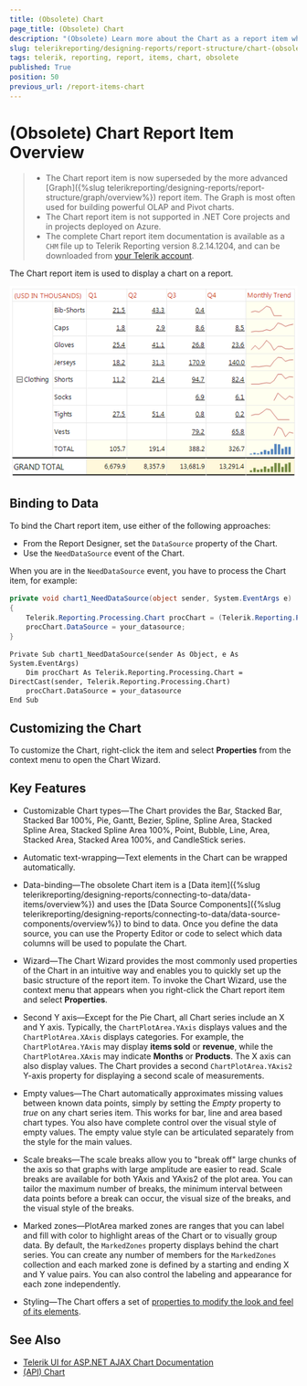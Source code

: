 ```yaml
---
title: (Obsolete) Chart 
page_title: (Obsolete) Chart 
description: "(Obsolete) Learn more about the Chart as a report item when using Telerik Reporting."
slug: telerikreporting/designing-reports/report-structure/chart-(obsolete)
tags: telerik, reporting, report, items, chart, obsolete
published: True
position: 50
previous_url: /report-items-chart
---
```


# (Obsolete) Chart Report Item Overview

>* The Chart report item is now superseded by the more advanced [Graph]({%slug telerikreporting/designing-reports/report-structure/graph/overview%}) report item. The Graph is most often used for building powerful OLAP and Pivot charts. 
>* The Chart report item is not supported in .NET Core projects and in projects deployed on Azure. 
>* The complete Chart report item documentation is available as a `CHM` file up to Telerik Reporting version 8.2.14.1204, and can be downloaded from [your Telerik account](https://www.telerik.com/account/downloads/product-download?product=REPORTING).

The Chart report item is used to display a chart on a report. 

![Sparkline Chart\Sparkline Chart](images/Graph/SparklineChart.png)

## Binding to Data

To bind the Chart report item, use either of the following approaches:

* From the Report Designer, set the `DataSource` property of the Chart.
* Use the `NeedDataSource` event of the Chart.

When you are in the `NeedDataSource` event, you have to process the Chart item, for example:

    
````C#
private void chart1_NeedDataSource(object sender, System.EventArgs e)
{
    Telerik.Reporting.Processing.Chart procChart = (Telerik.Reporting.Processing.Chart)sender;
    procChart.DataSource = your_datasource;
}
````
````VB.NET
Private Sub chart1_NeedDataSource(sender As Object, e As System.EventArgs)
    Dim procChart As Telerik.Reporting.Processing.Chart = DirectCast(sender, Telerik.Reporting.Processing.Chart)
    procChart.DataSource = your_datasource
End Sub
````

## Customizing the Chart 

To customize the Chart, right-click the item and select **Properties** from the context menu to open the Chart Wizard. 

## Key Features

* Customizable Chart types&mdash;The Chart provides the Bar, Stacked Bar, Stacked Bar 100%, Pie, Gantt, Bezier, Spline, Spline Area, Stacked Spline Area, Stacked Spline Area 100%, Point, Bubble, Line, Area, Stacked Area, Stacked Area 100%, and CandleStick series. 	

* Automatic text-wrapping&mdash;Text elements in the Chart can be wrapped automatically.

* Data-binding&mdash;The obsolete Chart item is a [Data item]({%slug telerikreporting/designing-reports/connecting-to-data/data-items/overview%}) and uses the [Data Source Components]({%slug telerikreporting/designing-reports/connecting-to-data/data-source-components/overview%}) to bind to data. Once you define the data source, you can use the Property Editor or code to select which data columns will be used to populate the Chart.

* Wizard&mdash;The Chart Wizard provides the most commonly used properties of the Chart in an intuitive way and enables you to quickly set up the basic structure of the report item. To invoke the Chart Wizard, use the context menu that appears when you right-click the Chart report item and select **Properties**.

* Second Y axis&mdash;Except for the Pie Chart, all Chart series include an X and Y axis. Typically, the `ChartPlotArea.YAxis` displays values and the `ChartPlotArea.XAxis` displays categories. For example, the `ChartPlotArea.YAxis` may display **items sold** or **revenue**, while the `ChartPlotArea.XAxis` may indicate **Months** or **Products**. The X axis can also display values. The Chart provides a second `ChartPlotArea.YAxis2` Y-axis property for displaying a second scale of measurements. 

* Empty values&mdash;The Chart automatically approximates missing values between known data points, simply by setting the _Empty_ property to _true_ on any chart series item. This works for bar, line and area based chart types. You also have complete control over the visual style of empty values. The empty value style can be articulated separately from the style for the main values.

* Scale breaks&mdash;The scale breaks allow you to "break off" large chunks of the axis so that graphs with large amplitude are easier to read. Scale breaks are available for both YAxis and YAxis2 of the plot area. You can tailor the maximum number of breaks, the minimum interval between data points before a break can occur, the visual size of the breaks, and the visual style of the breaks.

* Marked zones&mdash;PlotArea marked zones are ranges that you can label and fill with color to highlight areas of the Chart or to visually group data. By default, the `MarkedZones` property displays behind the chart series. You can create any number of members for the `MarkedZones` collection and each marked zone is defined by a starting and ending X and Y value pairs. You can also control the labeling and appearance for each zone independently.

* Styling&mdash;The Chart offers a set of [properties to modify the look and feel of its elements](/reporting/api/Telerik.Reporting.Chart).

## See Also

* [Telerik UI for ASP.NET AJAX Chart Documentation](https://docs.telerik.com/devtools/aspnet-ajax/controls/chart/overview)
* [(API) Chart](/reporting/api/Telerik.Reporting.Chart)
